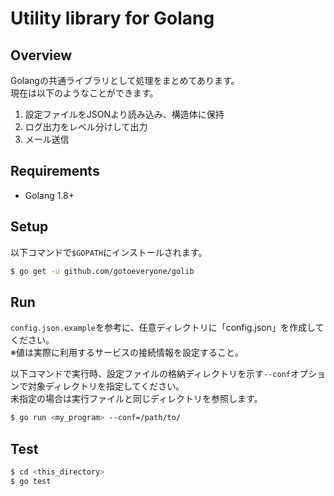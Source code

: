 # Utility library for Golang

## Overview

Golangの共通ライブラリとして処理をまとめてあります。  
現在は以下のようなことができます。

1. 設定ファイルをJSONより読み込み、構造体に保持
2. ログ出力をレベル分けして出力
3. メール送信

## Requirements

- Golang 1.8+

## Setup

以下コマンドで`$GOPATH`にインストールされます。

```sh
$ go get -u github.com/gotoeveryone/golib
```

## Run

`config.json.example`を参考に、任意ディレクトリに「config.json」を作成してください。  
※値は実際に利用するサービスの接続情報を設定すること。  

以下コマンドで実行時、設定ファイルの格納ディレクトリを示す`--conf`オプションで対象ディレクトリを指定してください。  
未指定の場合は実行ファイルと同じディレクトリを参照します。  

```sh
$ go run <my_program> --conf=/path/to/
```

## Test

```sh
$ cd <this_directory>
$ go test
```
